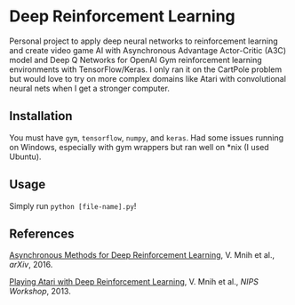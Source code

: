 # Deep Reinforcement Learning

Personal project to apply deep neural networks to reinforcement learning and create video game AI with Asynchronous Advantage Actor-Critic (A3C) model and Deep Q Networks for OpenAI Gym reinforcement learning environments with TensorFlow/Keras. I only ran it on the CartPole problem but would love to try on more complex domains like Atari with convolutional neural nets when I get a stronger computer.

## Installation

You must have `gym`, `tensorflow`, `numpy`, and `keras`. Had some issues running on Windows, especially with gym wrappers but ran well on *nix (I used Ubuntu).

## Usage

Simply run `python [file-name].py`!

## References

[Asynchronous Methods for Deep Reinforcement Learning](https://arxiv.org/abs/1602.01783), V. Mnih et al., *arXiv*, 2016.

[Playing Atari with Deep Reinforcement Learning](https://www.cs.toronto.edu/~vmnih/docs/dqn.pdf), V. Mnih et al., *NIPS Workshop*, 2013.